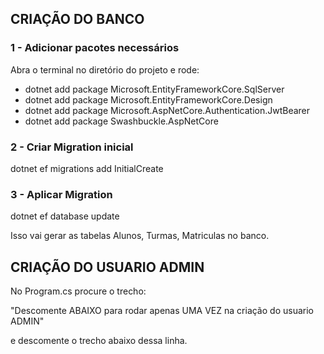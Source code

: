 ## CRIAÇÃO DO BANCO



### 1 - Adicionar pacotes necessários

Abra o terminal no diretório do projeto e rode:

* dotnet add package Microsoft.EntityFrameworkCore.SqlServer
* dotnet add package Microsoft.EntityFrameworkCore.Design
* dotnet add package Microsoft.AspNetCore.Authentication.JwtBearer
* dotnet add package Swashbuckle.AspNetCore


### 2 - Criar Migration inicial

dotnet ef migrations add InitialCreate


### 3 - Aplicar Migration

dotnet ef database update


Isso vai gerar as tabelas Alunos, Turmas, Matriculas no banco.



## CRIAÇÃO DO USUARIO ADMIN



No Program.cs procure o trecho:

"Descomente ABAIXO para rodar apenas UMA VEZ na criação do usuario ADMIN"

e descomente o trecho abaixo dessa linha.